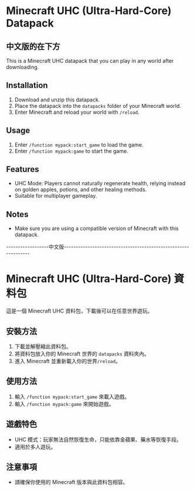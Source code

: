 
# Minecraft UHC (Ultra-Hard-Core) Datapack
## 中文版的在下方
This is a Minecraft UHC datapack that you can play in any world after downloading.

## Installation

1. Download and unzip this datapack.
2. Place the datapack into the `datapacks` folder of your Minecraft world.
3. Enter Minecraft and reload your world with `/reload`.

## Usage

1. Enter `/function mypack:start_game` to load the game.
2. Enter `/function mypack:game` to start the game.

## Features

- UHC Mode: Players cannot naturally regenerate health, relying instead on golden apples, potions, and other healing methods.
- Suitable for multiplayer gameplay.

## Notes

- Make sure you are using a compatible version of Minecraft with this datapack.

------------------中文版---------------------------------------------------------------

# Minecraft UHC (Ultra-Hard-Core) 資料包

這是一個 Minecraft UHC 資料包，下載後可以在任意世界遊玩。

## 安裝方法

1. 下載並解壓縮此資料包。
2. 將資料包放入你的 Minecraft 世界的 `datapacks` 資料夾內。
3. 進入 Minecraft 並重新載入你的世界`/reload`。

## 使用方法

1. 輸入 `/function mypack:start_game` 來載入遊戲。
2. 輸入 `/function mypack:game` 來開始遊戲。

## 遊戲特色

- UHC 模式：玩家無法自然恢復生命，只能依靠金蘋果、藥水等恢復手段。
- 適用於多人遊玩。

## 注意事項

- 請確保你使用的 Minecraft 版本與此資料包相容。
